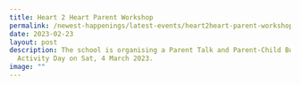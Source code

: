 ```yaml
---
title: Heart 2 Heart Parent Workshop
permalink: /newest-happenings/latest-events/heart2heart-parent-workshop/
date: 2023-02-23
layout: post
description: The school is organising a Parent Talk and Parent-Child Bonding
  Activity Day on Sat, 4 March 2023.
image: ""
---
```


